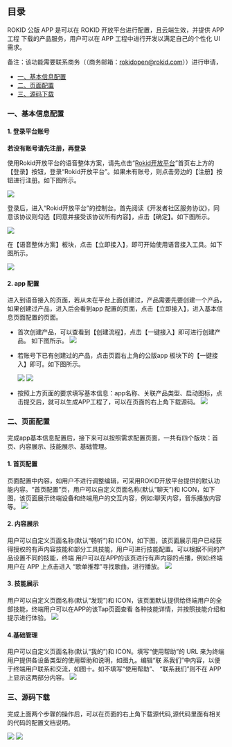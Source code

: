 ## 目录

ROKID 公版 APP 是可以在 ROKID 开放平台进行配置，且云端生效，并提供 APP 工程 下载的产品服务，用户可以在 APP 工程中进行开发以满足自己的个性化 UI 需求。

备注：该功能需要联系商务（（商务邮箱：rokidopen@rokid.com））进行申请，

* [一、基本信息配置](#一、基本信息配置)
* [二、页面配置](#二、页面配置)
* [三、源码下载](#三、源码下载)

  
### 一、基本信息配置

#### 1. 登录平台账号

**若没有账号请先注册，再登录**

使用Rokid开放平台的语音整体方案，请先点击“[Rokid开放平台](https://developer.rokid.com/#/)”首页右上方的【登录】按钮，登录“Rokid开放平台”。如果未有账号，则点击旁边的【注册】按钮进行注册。如下图所示。

![](images/01.png)

登录后，进入“Rokid开放平台”的控制台。首先阅读《开发者社区服务协议》，同意该协议则勾选【同意并接受该协议所有内容】，点击【确定】。如下图所示。

![](images/fuwuxieyi.jpg)

在【语音整体方案】板块，点击【立即接入】，即可开始使用语音接入工具。如下图所示。

![](images/02.png)

#### 2. app 配置

进入到语音接入的页面，若从未在平台上面创建过，产品需要先要创建一个产品，如果创建过产品，进入后会看到app 配置的页面，点击【立即接入】，进入基本信息页面配置的页面。

- 首次创建产品，可以查看到【创建流程】，点击【一键接入】即可进行创建产品。 如下图所示。
  ![](images/03.png)

- 若账号下已有创建过的产品，点击页面右上角的公版app 板块下的【一键接入】即可。如下图所示。

  ![](images/gongban2.png)
  ![](images/gongban1.png)
- 按照上方页面的要求填写基本信息：app名称、关联产品类型、启动图标，点击提交后，就可以生成APP工程了，可以在页面的右上角下载源码。
  ![](images/gongban3.png)


### 二、页面配置

完成app基本信息配置后，接下来可以按照需求配置页面，一共有四个版块：首页、内容展示、技能展示、基础管理。

#### 1. 首页配置

页面配置中内容，如用户不进行调整编辑，可采用ROKID开放平台提供的默认功能内容。“首页配置”页，用户可以自定义页面名称(默认“聊天”)和 ICON，如下图，该页面展示终端设备和终端用户的交互内容，例如:聊天内容，音乐播放内容等。
   ![](images/gongban4.png)

#### 2. 内容展示

用户可以自定义页面名称(默认“畅听”)和 ICON，如下图，该页面展示用户已经获得授权的有声内容技能和部分工具技能，用户可进行技能配置。可以根据不同的产品设置不同的技能，终端 用户可以在APP的该页进行有声内容的点播，例如:终端用户在 APP 上点击进入 “歌单推荐”寻找歌曲，进行播放。
![](images/gongban5.png)

#### 3. 技能展示

用户可以自定义页面名称(默认“发现”)和 ICON，该页面默认提供给终端用户的全部技能，终端用户可以在APP的该Tap页面查看 各种技能详情，并按照技能介绍和提示进行体验。
![](images/gongban7.png)

#### 4.基础管理
用户可以自定义页面名称(默认“我的”)和 ICON。填写“使用帮助”的 URL 来为终端用户提供各设备类型的使用帮助和说明，如图九。编辑“联 系我们”中内容，以便于终端用户联系和交流，如图十。如不填写“使用帮助”、 “联系我们”则不在 APP 上显示这两部分内容。
![](images/gongban9.png)

### 三、源码下载

完成上面两个步骤的操作后，可以在页面的右上角下载源代码,源代码里面有相关的代码的配置文档说明。

![](images/gongban10.png)
![](images/gongban12.png)
